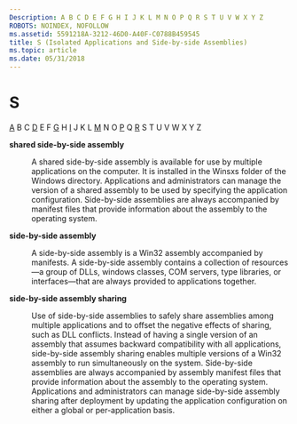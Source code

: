 ```yaml
---
Description: A B C D E F G H I J K L M N O P Q R S T U V W X Y Z
ROBOTS: NOINDEX, NOFOLLOW
ms.assetid: 5591218A-3212-46D0-A40F-C0788B459545
title: S (Isolated Applications and Side-by-side Assemblies)
ms.topic: article
ms.date: 05/31/2018
---
```


# S

[A](a-sbscs-gly.md) B C [D](d-sbscs-gly.md) E F [G](g-sbscs-gly.md) H [I](i-sbscs-gly.md) J K L [M](m-sbscs-gly.md) N O [P](p-sbscs-gly.md) Q [R](r-sbscs-gly.md) S T U V W X Y Z

<dl> <dt>

<span id="_win32_shared_side_by_side_assembly_gly"></span><span id="_WIN32_SHARED_SIDE_BY_SIDE_ASSEMBLY_GLY"></span>**shared side-by-side assembly**
</dt> <dd>

A shared side-by-side assembly is available for use by multiple applications on the computer. It is installed in the Winsxs folder of the Windows directory. Applications and administrators can manage the version of a shared assembly to be used by specifying the application configuration. Side-by-side assemblies are always accompanied by manifest files that provide information about the assembly to the operating system.

</dd> <dt>

<span id="_win32_side_by_side_assembly_gly"></span><span id="_WIN32_SIDE_BY_SIDE_ASSEMBLY_GLY"></span>**side-by-side assembly**
</dt> <dd>

A side-by-side assembly is a Win32 assembly accompanied by manifests. A side-by-side assembly contains a collection of resources—a group of DLLs, windows classes, COM servers, type libraries, or interfaces—that are always provided to applications together.

</dd> <dt>

<span id="_win32_side_by_side_assembly_sharing_gly"></span><span id="_WIN32_SIDE_BY_SIDE_ASSEMBLY_SHARING_GLY"></span>**side-by-side assembly sharing**
</dt> <dd>

Use of side-by-side assemblies to safely share assemblies among multiple applications and to offset the negative effects of sharing, such as DLL conflicts. Instead of having a single version of an assembly that assumes backward compatibility with all applications, side-by-side assembly sharing enables multiple versions of a Win32 assembly to run simultaneously on the system. Side-by-side assemblies are always accompanied by assembly manifest files that provide information about the assembly to the operating system. Applications and administrators can manage side-by-side assembly sharing after deployment by updating the application configuration on either a global or per-application basis.

</dd> </dl>

 

 



